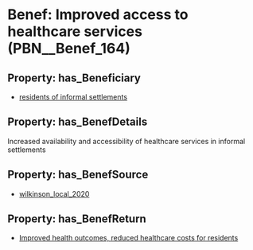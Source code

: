 # Benef: __Improved access to healthcare services__ (PBN__Benef_164)

## Property: has_Beneficiary

* [residents of informal settlements](../Stakeholder/PBN__Stakeholder_95)

## Property: has_BenefDetails

Increased availability and accessibility of healthcare services in informal settlements

## Property: has_BenefSource

* [wilkinson_local_2020](../Article/PBN__Article_36)

## Property: has_BenefReturn

* [Improved health outcomes, reduced healthcare costs for residents](../BenefReturn/PBN__BenefReturn_166)

